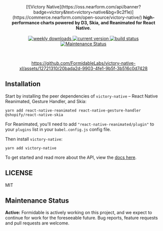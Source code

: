 <div align="center">
  [![Victory Native](https://oss.nearform.com/api/banner?badge=victory&text=victory+native&bg=9c2f1e)](https://commerce.nearform.com/open-source/victory-native/)

  <strong>
    high-performance charts powered by D3, Skia, and Reanimated for React Native.
  </strong>

  <br />
  <br />

  <a href="https://npmjs.com/package/victory-native">
    <img alt="weekly downloads" src="https://img.shields.io/npm/dw/victory-native.svg">
  </a>
  <a href="https://npmjs.com/package/victory-native">
    <img alt="current version" src="https://img.shields.io/npm/v/victory-native.svg">
  </a>
  <a href="https://github.com/FormidableLabs/victory-native/actions">
    <img alt="build status" src="https://github.com/FormidableLabs/victory/actions/workflows/ci.yml/badge.svg">
  </a>

  <a href="https://github.com/FormidableLabs/victory-native-xl#maintenance-status">
    <img alt="Maintenance Status" src="https://img.shields.io/badge/maintenance-active-green.svg" />
  </a>
</div>

<p>&nbsp;</p>

<div align="center">

https://github.com/FormidableLabs/victory-native-xl/assets/12721310/20bada2d-9903-4fe1-9b5f-3b516c0d7428

</div>

## Installation

Start by installing the peer dependencies of `victory-native` – React Native Reanimated, Gesture Handler, and Skia:

```shell
yarn add react-native-reanimated react-native-gesture-handler @shopify/react-native-skia
```

For Reanimated, you'll need to add `"react-native-reanimated/plugin"` to your `plugins` list in your `babel.config.js` config file.

Then install `victory-native`:

```shell
yarn add victory-native
```

To get started and read more about the API, view the [docs here](https://formidable.com/open-source/victory-native).

## LICENSE

MIT

## Maintenance Status

**Active:** Formidable is actively working on this project, and we expect to continue for work for the foreseeable future. Bug reports, feature requests and pull requests are welcome.

[maintenance-image]: https://img.shields.io/badge/maintenance-active-green.svg
